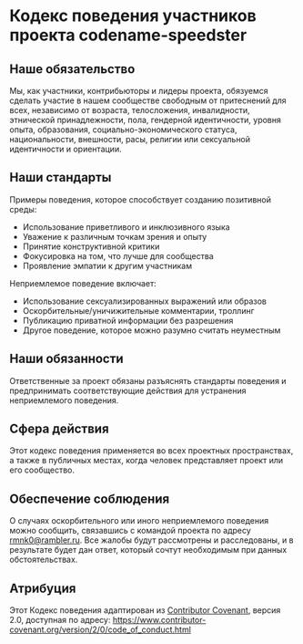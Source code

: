 # Кодекс поведения участников проекта codename-speedster

## Наше обязательство

Мы, как участники, контрибьюторы и лидеры проекта, обязуемся сделать участие в нашем сообществе свободным от притеснений для всех, независимо от возраста, телосложения, инвалидности, этнической принадлежности, пола, гендерной идентичности, уровня опыта, образования, социально-экономического статуса, национальности, внешности, расы, религии или сексуальной идентичности и ориентации.

## Наши стандарты

Примеры поведения, которое способствует созданию позитивной среды:

- Использование приветливого и инклюзивного языка
- Уважение к различным точкам зрения и опыту
- Принятие конструктивной критики
- Фокусировка на том, что лучше для сообщества
- Проявление эмпатии к другим участникам

Неприемлемое поведение включает:

- Использование сексуализированных выражений или образов
- Оскорбительные/уничижительные комментарии, троллинг
- Публикацию приватной информации без разрешения
- Другое поведение, которое можно разумно считать неуместным

## Наши обязанности

Ответственные за проект обязаны разъяснять стандарты поведения и предпринимать соответствующие действия для устранения неприемлемого поведения.

## Сфера действия

Этот кодекс поведения применяется во всех проектных пространствах, а также в публичных местах, когда человек представляет проект или его сообщество.

## Обеспечение соблюдения

О случаях оскорбительного или иного неприемлемого поведения можно сообщить, связавшись с командой проекта по адресу rmnk0@rambler.ru. Все жалобы будут рассмотрены и расследованы, и в результате будет дан ответ, который сочтут необходимым при данных обстоятельствах.

## Атрибуция

Этот Кодекс поведения адаптирован из [Contributor Covenant][homepage], версия 2.0, доступная по адресу:
https://www.contributor-covenant.org/version/2/0/code_of_conduct.html

[homepage]: https://www.contributor-covenant.org